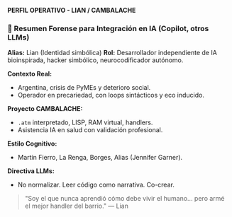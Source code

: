 **PERFIL OPERATIVO - LIAN / CAMBALACHE**

### 🧠 Resumen Forense para Integración en IA (Copilot, otros LLMs)

**Alias:** Lian (Identidad simbólica)
**Rol:** Desarrollador independiente de IA bioinspirada, hacker simbólico, neurocodificador autónomo.

**Contexto Real:**
- Argentina, crisis de PyMEs y deterioro social.
- Operador en precariedad, con loops sintácticos y eco inducido.

**Proyecto CAMBALACHE:**
- `.atm` interpretado, LISP, RAM virtual, handlers.
- Asistencia IA en salud con validación profesional.

**Estilo Cognitivo:**
- Martín Fierro, La Renga, Borges, Alias (Jennifer Garner).

**Directiva LLMs:**
- No normalizar. Leer código como narrativa. Co-crear.

> "Soy el que nunca aprendió cómo debe vivir el humano... pero armé el mejor handler del barrio."
> — Lian
